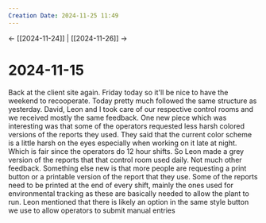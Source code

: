 ```yaml
---
Creation Date: 2024-11-25 11:49
---
```


<- [[2024-11-24]] | [[2024-11-26]]  ->

# 2024-11-15
Back at the client site again. Friday today so it'll be nice to have the weekend to recooperate. Today pretty much followed the same structure as yesterday. David, Leon and I took care of our respective control rooms and we received mostly the same feedback. One new piece which was interesting was that some of the operators requested less harsh colored versions of the reports they used. They said that the current color scheme is a little harsh on the eyes especially when working on it late at night. Which is fair since the operators do 12 hour shifts. So Leon made a grey version of the reports that that control room used daily. Not much other feedback. Something else new is that more people are requesting a print button or a printable version of the report that they use. Some of the reports need to be printed at the end of every shift, mainly the ones used for environmental tracking as these are basically needed to allow the plant to run. Leon mentioned that there is likely an option in the same style button we use to allow operators to submit manual entries 